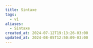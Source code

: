 ```yaml
---
title: Sintaxe
tags:
  - v1
aliases:
  - Sintaxe
created_at: 2024-07-12T19:13:26-03:00
updated_at: 2024-08-05T12:50:09-03:00
---
```

